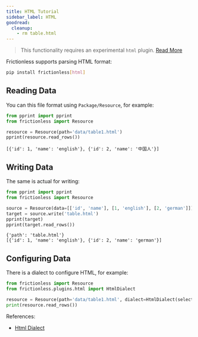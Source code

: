 ```yaml
---
title: HTML Tutorial
sidebar_label: HTML
goodread:
  cleanup:
    - rm table.html
---
```


> This functionality requires an experimental `html` plugin. [Read More](../../references/plugins-reference.md)

Frictionless supports parsing HTML format:

```bash title="CLI"
pip install frictionless[html]
```

## Reading Data

You can this file format using `Package/Resource`, for example:

```python goodread title="Python"
from pprint import pprint
from frictionless import Resource

resource = Resource(path='data/table1.html')
pprint(resource.read_rows())
```
```
[{'id': 1, 'name': 'english'}, {'id': 2, 'name': '中国人'}]
```

## Writing Data

The same is actual for writing:

```python goodread title="Python"
from pprint import pprint
from frictionless import Resource

source = Resource(data=[['id', 'name'], [1, 'english'], [2, 'german']])
target = source.write('table.html')
pprint(target)
pprint(target.read_rows())
```
```
{'path': 'table.html'}
[{'id': 1, 'name': 'english'}, {'id': 2, 'name': 'german'}]
```

## Configuring Data

There is a dialect to configure HTML, for example:

```python title="Python"
from frictionless import Resource
from frictionless.plugins.html import HtmlDialect

resource = Resource(path='data/table1.html', dialect=HtmlDialect(selector='#id'))
print(resource.read_rows())
```

References:
- [Html Dialect](../../references/formats-reference.md#html)
